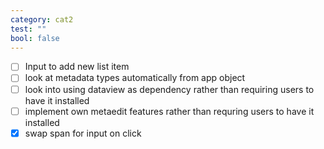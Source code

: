 ```yaml
---
category: cat2
test: ""
bool: false
---
```



- [ ] Input to add new list item
- [ ] look at metadata types automatically from app object
- [ ] look into using dataview as dependency rather than requiring users to have it installed
- [ ] implement own metaedit features rather than requring users to have it installed
- [x] swap span for input on click